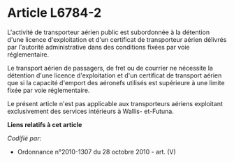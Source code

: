 # Article L6784-2

L'activité de transporteur aérien public est subordonnée à la détention d'une licence d'exploitation et d'un certificat de
transporteur aérien délivrés par l'autorité administrative dans des conditions fixées par voie réglementaire.

Le transport aérien de passagers, de fret ou de courrier ne nécessite la détention d'une licence d'exploitation et d'un
certificat de transport aérien que si la capacité d'emport des aéronefs utilisés est supérieure à une limite fixée par voie
réglementaire.

Le présent article n'est pas applicable aux transporteurs aériens exploitant exclusivement des services intérieurs à Wallis-
et-Futuna.

**Liens relatifs à cet article**

_Codifié par_:

  - Ordonnance n°2010-1307 du 28 octobre 2010 - art. (V)
